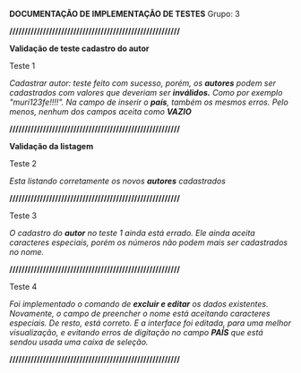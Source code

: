 **DOCUMENTAÇÃO DE IMPLEMENTAÇÃO DE TESTES**
Grupo: 3

**////////////////////////////////////////////////////////**

**Validação  de teste cadastro do autor**

Teste 1

*Cadastrar autor: teste feito com sucesso, porém, os **autores** podem ser cadastrados com valores que deveriam ser **inválidos.** Como por exemplo "muri123fe!!!!". Na campo de inserir o **país**, também os mesmos erros. Pelo menos, nenhum dos campos aceita como **VAZIO*** 

**////////////////////////////////////////////////////////**

**Validação da listagem**

Teste 2

*Esta listando corretamente os novos **autores** cadastrados*

**////////////////////////////////////////////////////////**

Teste 3

*O cadastro do **autor** no teste 1 ainda está errado. Ele ainda aceita caracteres especiais, porém os números não podem mais ser cadastrados no nome.*

**////////////////////////////////////////////////////////**

Teste 4

*Foi implementado o comando de **excluir e editar** os dados existentes. Novamente, o campo de preencher o nome está aceitando caracteres especiais. De resto, está correto. E a interface foi editada, para uma melhor visualização, e evitando erros de digitação no campo **PAÍS** que está sendou usada uma caixa de seleção.*

**////////////////////////////////////////////////////////**